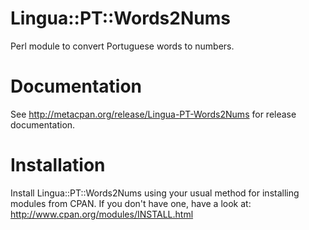 # Lingua::PT::Words2Nums

Perl module to convert Portuguese words to numbers.

# Documentation

See http://metacpan.org/release/Lingua-PT-Words2Nums for release documentation.

# Installation

Install Lingua::PT::Words2Nums using your usual method for installing modules from CPAN. If you don't have one, have a look at: http://www.cpan.org/modules/INSTALL.html